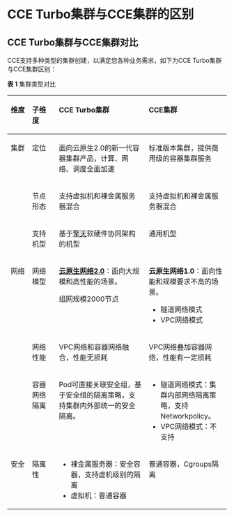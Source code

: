 # CCE Turbo集群与CCE集群的区别<a name="cce_01_0342"></a>

## CCE Turbo集群与CCE集群对比<a name="section67171919115114"></a>

CCE支持多种类型的集群创建，以满足您各种业务需求，如下为CCE Turbo集群与CCE集群区别：

**表 1**  集群类型对比

<a name="zh-cn_topic_0000001151389047_table8289045224"></a>
<table><thead align="left"><tr id="zh-cn_topic_0000001151389047_row19289164182216"><th class="cellrowborder" valign="top" width="9.699030096990302%" id="mcps1.2.5.1.1"><p id="zh-cn_topic_0000001151389047_p1628917416228"><a name="zh-cn_topic_0000001151389047_p1628917416228"></a><a name="zh-cn_topic_0000001151389047_p1628917416228"></a>维度</p>
</th>
<th class="cellrowborder" valign="top" width="12.218778122187782%" id="mcps1.2.5.1.2"><p id="zh-cn_topic_0000001151389047_p17232141414127"><a name="zh-cn_topic_0000001151389047_p17232141414127"></a><a name="zh-cn_topic_0000001151389047_p17232141414127"></a>子维度</p>
</th>
<th class="cellrowborder" valign="top" width="40.965903409659035%" id="mcps1.2.5.1.3"><p id="zh-cn_topic_0000001151389047_p101992815291"><a name="zh-cn_topic_0000001151389047_p101992815291"></a><a name="zh-cn_topic_0000001151389047_p101992815291"></a>CCE Turbo集群</p>
</th>
<th class="cellrowborder" valign="top" width="37.11628837116288%" id="mcps1.2.5.1.4"><p id="zh-cn_topic_0000001151389047_p4289544222"><a name="zh-cn_topic_0000001151389047_p4289544222"></a><a name="zh-cn_topic_0000001151389047_p4289544222"></a>CCE集群</p>
</th>
</tr>
</thead>
<tbody><tr id="zh-cn_topic_0000001151389047_row0378353192912"><td class="cellrowborder" rowspan="3" valign="top" width="9.699030096990302%" headers="mcps1.2.5.1.1 "><p id="zh-cn_topic_0000001151389047_p243905112307"><a name="zh-cn_topic_0000001151389047_p243905112307"></a><a name="zh-cn_topic_0000001151389047_p243905112307"></a>集群</p>
</td>
<td class="cellrowborder" valign="top" width="12.218778122187782%" headers="mcps1.2.5.1.2 "><p id="zh-cn_topic_0000001151389047_p4966548153013"><a name="zh-cn_topic_0000001151389047_p4966548153013"></a><a name="zh-cn_topic_0000001151389047_p4966548153013"></a>定位</p>
</td>
<td class="cellrowborder" valign="top" width="40.965903409659035%" headers="mcps1.2.5.1.3 "><p id="zh-cn_topic_0000001151389047_p123785538299"><a name="zh-cn_topic_0000001151389047_p123785538299"></a><a name="zh-cn_topic_0000001151389047_p123785538299"></a>面向云原生2.0的新一代容器集群产品，计算、网络、调度全面加速</p>
</td>
<td class="cellrowborder" valign="top" width="37.11628837116288%" headers="mcps1.2.5.1.4 "><p id="zh-cn_topic_0000001151389047_p153781053122917"><a name="zh-cn_topic_0000001151389047_p153781053122917"></a><a name="zh-cn_topic_0000001151389047_p153781053122917"></a>标准版本集群，提供商用级的容器集群服务</p>
</td>
</tr>
<tr id="zh-cn_topic_0000001151389047_row132892412218"><td class="cellrowborder" valign="top" headers="mcps1.2.5.1.1 "><p id="zh-cn_topic_0000001151389047_p136288022711"><a name="zh-cn_topic_0000001151389047_p136288022711"></a><a name="zh-cn_topic_0000001151389047_p136288022711"></a>节点形态</p>
</td>
<td class="cellrowborder" valign="top" headers="mcps1.2.5.1.2 "><p id="zh-cn_topic_0000001151389047_p11199184296"><a name="zh-cn_topic_0000001151389047_p11199184296"></a><a name="zh-cn_topic_0000001151389047_p11199184296"></a>支持虚拟机和裸金属服务器混合</p>
</td>
<td class="cellrowborder" valign="top" headers="mcps1.2.5.1.3 "><p id="zh-cn_topic_0000001151389047_p11340151510272"><a name="zh-cn_topic_0000001151389047_p11340151510272"></a><a name="zh-cn_topic_0000001151389047_p11340151510272"></a>支持虚拟机和裸金属服务器混合</p>
</td>
</tr>
<tr id="zh-cn_topic_0000001151389047_row528934132217"><td class="cellrowborder" valign="top" headers="mcps1.2.5.1.1 "><p id="zh-cn_topic_0000001151389047_p86287020271"><a name="zh-cn_topic_0000001151389047_p86287020271"></a><a name="zh-cn_topic_0000001151389047_p86287020271"></a>支持机型</p>
</td>
<td class="cellrowborder" valign="top" headers="mcps1.2.5.1.2 "><p id="zh-cn_topic_0000001151389047_p51991589292"><a name="zh-cn_topic_0000001151389047_p51991589292"></a><a name="zh-cn_topic_0000001151389047_p51991589292"></a>基于<a href="https://activity.huaweicloud.com/ECS_C7.html" target="_blank" rel="noopener noreferrer">擎天</a>软硬件协同架构的机型</p>
</td>
<td class="cellrowborder" valign="top" headers="mcps1.2.5.1.3 "><p id="zh-cn_topic_0000001151389047_p969111063112"><a name="zh-cn_topic_0000001151389047_p969111063112"></a><a name="zh-cn_topic_0000001151389047_p969111063112"></a>通用机型</p>
</td>
</tr>
<tr id="zh-cn_topic_0000001151389047_row19562502266"><td class="cellrowborder" rowspan="3" valign="top" width="9.699030096990302%" headers="mcps1.2.5.1.1 "><p id="zh-cn_topic_0000001151389047_p1356550102618"><a name="zh-cn_topic_0000001151389047_p1356550102618"></a><a name="zh-cn_topic_0000001151389047_p1356550102618"></a>网络</p>
</td>
<td class="cellrowborder" valign="top" width="12.218778122187782%" headers="mcps1.2.5.1.2 "><p id="zh-cn_topic_0000001151389047_p76288082716"><a name="zh-cn_topic_0000001151389047_p76288082716"></a><a name="zh-cn_topic_0000001151389047_p76288082716"></a>网络模型</p>
</td>
<td class="cellrowborder" valign="top" width="40.965903409659035%" headers="mcps1.2.5.1.3 "><p id="zh-cn_topic_0000001151389047_p101999842920"><a name="zh-cn_topic_0000001151389047_p101999842920"></a><a name="zh-cn_topic_0000001151389047_p101999842920"></a><strong id="zh-cn_topic_0000001151389047_b111991280296"><a name="zh-cn_topic_0000001151389047_b111991280296"></a><a name="zh-cn_topic_0000001151389047_b111991280296"></a><a href="https://support.huaweicloud.com/usermanual-cce/cce_01_0284.html" target="_blank" rel="noopener noreferrer">云原生网络2.0</a></strong>：面向大规模和高性能的场景。</p>
<p id="zh-cn_topic_0000001151389047_p74677316335"><a name="zh-cn_topic_0000001151389047_p74677316335"></a><a name="zh-cn_topic_0000001151389047_p74677316335"></a>组网规模2000节点</p>
</td>
<td class="cellrowborder" valign="top" width="37.11628837116288%" headers="mcps1.2.5.1.4 "><p id="zh-cn_topic_0000001151389047_p1734061519273"><a name="zh-cn_topic_0000001151389047_p1734061519273"></a><a name="zh-cn_topic_0000001151389047_p1734061519273"></a><strong id="zh-cn_topic_0000001151389047_b113401315112712"><a name="zh-cn_topic_0000001151389047_b113401315112712"></a><a name="zh-cn_topic_0000001151389047_b113401315112712"></a>云原生网络1.0</strong>：面向性能和规模要求不高的场景。</p>
<a name="zh-cn_topic_0000001151389047_ul2055005123618"></a><a name="zh-cn_topic_0000001151389047_ul2055005123618"></a><ul id="zh-cn_topic_0000001151389047_ul2055005123618"><li>隧道网络模式</li><li>VPC网络模式</li></ul>
</td>
</tr>
<tr id="zh-cn_topic_0000001151389047_row133581631175511"><td class="cellrowborder" valign="top" headers="mcps1.2.5.1.1 "><p id="zh-cn_topic_0000001151389047_p2800173617559"><a name="zh-cn_topic_0000001151389047_p2800173617559"></a><a name="zh-cn_topic_0000001151389047_p2800173617559"></a>网络性能</p>
</td>
<td class="cellrowborder" valign="top" headers="mcps1.2.5.1.2 "><p id="zh-cn_topic_0000001151389047_p219913817299"><a name="zh-cn_topic_0000001151389047_p219913817299"></a><a name="zh-cn_topic_0000001151389047_p219913817299"></a>VPC网络和容器网络融合，性能无损耗</p>
</td>
<td class="cellrowborder" valign="top" headers="mcps1.2.5.1.3 "><p id="zh-cn_topic_0000001151389047_p58001736135520"><a name="zh-cn_topic_0000001151389047_p58001736135520"></a><a name="zh-cn_topic_0000001151389047_p58001736135520"></a>VPC网络叠加容器网络，性能有一定损耗</p>
</td>
</tr>
<tr id="zh-cn_topic_0000001151389047_row1328914432215"><td class="cellrowborder" valign="top" headers="mcps1.2.5.1.1 "><p id="zh-cn_topic_0000001151389047_p1362811017275"><a name="zh-cn_topic_0000001151389047_p1362811017275"></a><a name="zh-cn_topic_0000001151389047_p1362811017275"></a>容器网络隔离</p>
</td>
<td class="cellrowborder" valign="top" headers="mcps1.2.5.1.2 "><p id="zh-cn_topic_0000001151389047_p519910842911"><a name="zh-cn_topic_0000001151389047_p519910842911"></a><a name="zh-cn_topic_0000001151389047_p519910842911"></a>Pod可直接关联安全组，基于安全组的隔离策略，支持集群内外部统一的安全隔离。</p>
</td>
<td class="cellrowborder" valign="top" headers="mcps1.2.5.1.3 "><a name="zh-cn_topic_0000001151389047_ul29571941173617"></a><a name="zh-cn_topic_0000001151389047_ul29571941173617"></a><ul id="zh-cn_topic_0000001151389047_ul29571941173617"><li>隧道网络模式：集群内部网络隔离策略，支持Networkpolicy。</li><li>VPC网络模式：不支持</li></ul>
</td>
</tr>
<tr id="zh-cn_topic_0000001151389047_row17290144506"><td class="cellrowborder" valign="top" width="9.699030096990302%" headers="mcps1.2.5.1.1 "><p id="zh-cn_topic_0000001151389047_p85985184509"><a name="zh-cn_topic_0000001151389047_p85985184509"></a><a name="zh-cn_topic_0000001151389047_p85985184509"></a>安全</p>
</td>
<td class="cellrowborder" valign="top" width="12.218778122187782%" headers="mcps1.2.5.1.2 "><p id="zh-cn_topic_0000001151389047_p959891855012"><a name="zh-cn_topic_0000001151389047_p959891855012"></a><a name="zh-cn_topic_0000001151389047_p959891855012"></a>隔离性</p>
</td>
<td class="cellrowborder" valign="top" width="40.965903409659035%" headers="mcps1.2.5.1.3 "><a name="zh-cn_topic_0000001151389047_ul125981418125012"></a><a name="zh-cn_topic_0000001151389047_ul125981418125012"></a><ul id="zh-cn_topic_0000001151389047_ul125981418125012"><li>裸金属服务器：安全容器，支持虚机级别的隔离</li><li>虚拟机：普通容器</li></ul>
</td>
<td class="cellrowborder" valign="top" width="37.11628837116288%" headers="mcps1.2.5.1.4 "><p id="zh-cn_topic_0000001151389047_p16598131835011"><a name="zh-cn_topic_0000001151389047_p16598131835011"></a><a name="zh-cn_topic_0000001151389047_p16598131835011"></a>普通容器，Cgroups隔离</p>
</td>
</tr>
</tbody>
</table>

